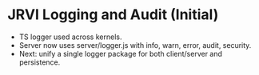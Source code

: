 # JRVI Logging and Audit (Initial)

- TS logger used across kernels.
- Server now uses server/logger.js with info, warn, error, audit, security.
- Next: unify a single logger package for both client/server and persistence.

